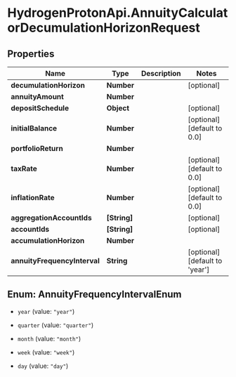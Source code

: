 # HydrogenProtonApi.AnnuityCalculatorDecumulationHorizonRequest

## Properties
Name | Type | Description | Notes
------------ | ------------- | ------------- | -------------
**decumulationHorizon** | **Number** |  | [optional] 
**annuityAmount** | **Number** |  | 
**depositSchedule** | **Object** |  | [optional] 
**initialBalance** | **Number** |  | [optional] [default to 0.0]
**portfolioReturn** | **Number** |  | 
**taxRate** | **Number** |  | [optional] [default to 0.0]
**inflationRate** | **Number** |  | [optional] [default to 0.0]
**aggregationAccountIds** | **[String]** |  | [optional] 
**accountIds** | **[String]** |  | [optional] 
**accumulationHorizon** | **Number** |  | 
**annuityFrequencyInterval** | **String** |  | [optional] [default to 'year']


<a name="AnnuityFrequencyIntervalEnum"></a>
## Enum: AnnuityFrequencyIntervalEnum


* `year` (value: `"year"`)

* `quarter` (value: `"quarter"`)

* `month` (value: `"month"`)

* `week` (value: `"week"`)

* `day` (value: `"day"`)




